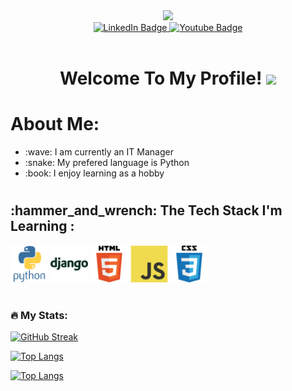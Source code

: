 <div id="header" align="center">
  <img src="https://media.giphy.com/media/qgQUggAC3Pfv687qPC/giphy.gif"/>
</div>
<div id="badges" align="center">
  <a href="https://www.linkedin.com/in/brandan-grossi-4b935725a/">
    <img src="https://img.shields.io/badge/LinkedIn-blue?style=for-the-badge&logo=linkedin&logoColor=white" alt="LinkedIn Badge"/>
  </a>
  <a href="your-youtube-URL">
    <img src="https://img.shields.io/badge/YouTube-red?style=for-the-badge&logo=youtube&logoColor=white" alt="Youtube Badge"/>
  </a>
</div>
<div id="views" align="center">
  <img src="https://komarev.com/ghpvc/?username=BrandanGG&style=flat-square&color=blue" alt=""/>
</div>

<h1 align="center">
  Welcome To My Profile! 
  <img src="https://media.giphy.com/media/hvRJCLFzcasrR4ia7z/giphy.gif" width="30px"/>
</h1>
<h1>About Me:</h1>
<ul>
  <li>:wave: I am currently an IT Manager</li>
  <li>:snake: My prefered language is Python</li>
  <li>:book: I enjoy learning as a hobby</li>
</ul>

<h1></h1>
<h2>:hammer_and_wrench: The Tech Stack I'm Learning :</h2>
<div>
  <img src="https://github.com/devicons/devicon/blob/master/icons/python/python-original-wordmark.svg" width="60" height="60">
  <img src="https://github.com/devicons/devicon/blob/master/icons/django/django-plain-wordmark.svg" width="60" height="60">
  <img src="https://github.com/devicons/devicon/blob/master/icons/html5/html5-original-wordmark.svg" width="60" height="60">
  <img src="https://github.com/devicons/devicon/blob/master/icons/javascript/javascript-original.svg" width="60" height="60">
  <img src="https://github.com/devicons/devicon/blob/master/icons/css3/css3-original-wordmark.svg" width="60" height="60">
</div>

<h1></h1>


### :fire: My Stats:
[![GitHub Streak](https://github-readme-streak-stats.herokuapp.com/?user=BrandanGG&theme=dark&background=000000)](https://git.io/streak-stats)

[![Top Langs](https://github-readme-stats-brandangg.vercel.app//api/top-langs/?username=BrandanGG&layout=compact&theme=vision-friendly-dark)](https://github.com/anuraghazra/github-readme-stats)

[![Top Langs](https://github-readme-stats.vercel.app/api/top-langs/?username=BrandanGG&layout=compact)](https://github.com/BrandanGG/github-readme-stats)



<!---
BrandanGG/BrandanGG is a ✨ special ✨ repository because its `README.md` (this file) appears on your GitHub profile.
You can click the Preview link to take a look at your changes.
--->

